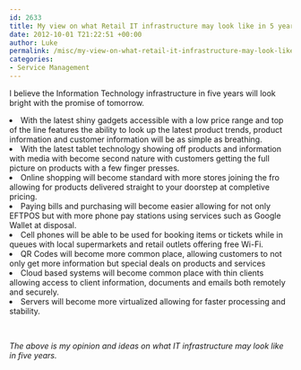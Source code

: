 ```yaml
---
id: 2633
title: My view on what Retail IT infrastructure may look like in 5 years
date: 2012-10-01 T21:22:51 +00:00
author: Luke
permalink: /misc/my-view-on-what-retail-it-infrastructure-may-look-like-in-5-years/
categories:
- Service Management
---
```

I believe the Information Technology infrastructure in five years will look bright with the promise of tomorrow.


  <li>
    With the latest shiny gadgets accessible with a low price range and top of the line features the ability to look up the latest product trends, product information and customer information will be as simple as breathing.
  </li>
  <li>
    With the latest tablet technology showing off products and information with media with become second nature with customers getting the full picture on products with a few finger presses.
  </li>
  <li>
    Online shopping will become standard with more stores joining the fro allowing for products delivered straight to your doorstep at completive pricing.
  </li>
  <li>
    Paying bills and purchasing will become easier allowing for not only EFTPOS but with more phone pay stations using services such as Google Wallet at disposal.
  </li>
  <li>
    Cell phones will be able to be used for booking items or tickets while in queues with local supermarkets and retail outlets offering free Wi-Fi.
  </li>
  <li>
    QR Codes will become more common place, allowing customers to not only get more information but special deals on products and services
  </li>
  <li>
    Cloud based systems will become common place with thin clients allowing access to client information, documents and emails both remotely and securely.
  </li>
  <li>
    Servers will become more virtualized allowing for faster processing and stability.
  </li>
</ol>

&nbsp;

_The above is my opinion and ideas on what IT infrastructure may look like in five years._
